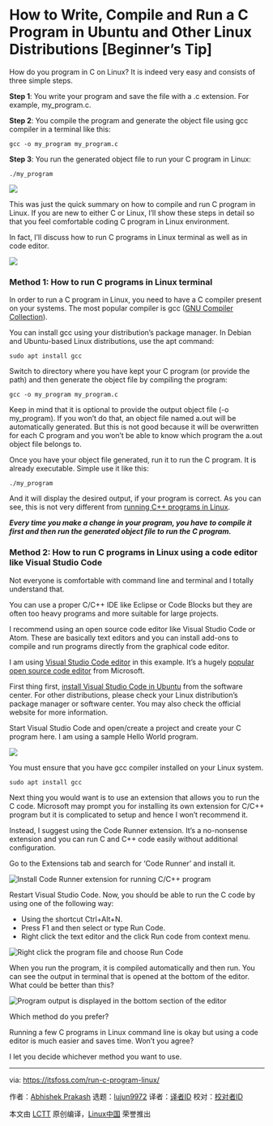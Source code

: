 [#]: collector: (lujun9972)
[#]: translator: ( )
[#]: reviewer: ( )
[#]: publisher: ( )
[#]: url: ( )
[#]: subject: (How to Write, Compile and Run a C Program in Ubuntu and Other Linux Distributions [Beginner’s Tip])
[#]: via: (https://itsfoss.com/run-c-program-linux/)
[#]: author: (Abhishek Prakash https://itsfoss.com/author/abhishek/)

How to Write, Compile and Run a C Program in Ubuntu and Other Linux Distributions [Beginner’s Tip]
======

How do you program in C on Linux? It is indeed very easy and consists of three simple steps.

**Step 1**: You write your program and save the file with a .c extension. For example, my_program.c.

**Step 2**: You compile the program and generate the object file using gcc compiler in a terminal like this:

```
gcc -o my_program my_program.c
```

**Step 3**: You run the generated object file to run your C program in Linux:

```
./my_program
```

![][1]

This was just the quick summary on how to compile and run C program in Linux. If you are new to either C or Linux, I’ll show these steps in detail so that you feel comfortable coding C program in Linux environment.

In fact, I’ll discuss how to run C programs in Linux terminal as well as in code editor.

![][2]

### Method 1: How to run C programs in Linux terminal

In order to run a C program in Linux, you need to have a C compiler present on your systems. The most popular compiler is gcc ([GNU Compiler Collection][3]).

You can install gcc using your distribution’s package manager. In Debian and Ubuntu-based Linux distributions, use the apt command:

```
sudo apt install gcc
```

Switch to directory where you have kept your C program (or provide the path) and then generate the object file by compiling the program:

```
gcc -o my_program my_program.c
```

Keep in mind that it is optional to provide the output object file (-o my_program). If you won’t do that, an object file named a.out will be automatically generated. But this is not good because it will be overwritten for each C program and you won’t be able to know which program the a.out object file belongs to.

Once you have your object file generated, run it to run the C program. It is already executable. Simple use it like this:

```
./my_program
```

And it will display the desired output, if your program is correct. As you can see, this is not very different from [running C++ programs in Linux][4].

_**Every time you make a change in your program, you have to compile it first and then run the generated object file to run the C program.**_

### Method 2: How to run C programs in Linux using a code editor like Visual Studio Code

Not everyone is comfortable with command line and terminal and I totally understand that.

You can use a proper C/C++ IDE like Eclipse or Code Blocks but they are often too heavy programs and more suitable for large projects.

I recommend using an open source code editor like Visual Studio Code or Atom. These are basically text editors and you can install add-ons to compile and run programs directly from the graphical code editor.

I am using [Visual Studio Code editor][5] in this example. It’s a hugely [popular open source code editor][6] from Microsoft.

First thing first, [install Visual Studio Code in Ubuntu][7] from the software center. For other distributions, please check your Linux distribution’s package manager or software center. You may also check the official website for more information.

Start Visual Studio Code and open/create a project and create your C program here. I am using a sample Hello World program.

![][8]

You must ensure that you have gcc compiler installed on your Linux system.

```
sudo apt install gcc
```

Next thing you would want is to use an extension that allows you to run the C code. Microsoft may prompt you for installing its own extension for C/C++ program but it is complicated to setup and hence I won’t recommend it.

Instead, I suggest using the Code Runner extension. It’s a no-nonsense extension and you can run C and C++ code easily without additional configuration.

Go to the Extensions tab and search for ‘Code Runner’ and install it.

![Install Code Runner extension for running C/C++ program][9]

Restart Visual Studio Code. Now, you should be able to run the C code by using one of the following way:

  * Using the shortcut Ctrl+Alt+N.
  * Press F1 and then select or type Run Code.
  * Right click the text editor and the click Run code from context menu.



![Right click the program file and choose Run Code][10]

When you run the program, it is compiled automatically and then run. You can see the output in terminal that is opened at the bottom of the editor. What could be better than this?

![Program output is displayed in the bottom section of the editor][11]

Which method do you prefer?

Running a few C programs in Linux command line is okay but using a code editor is much easier and saves time. Won’t you agree?

I let you decide whichever method you want to use.

--------------------------------------------------------------------------------

via: https://itsfoss.com/run-c-program-linux/

作者：[Abhishek Prakash][a]
选题：[lujun9972][b]
译者：[译者ID](https://github.com/译者ID)
校对：[校对者ID](https://github.com/校对者ID)

本文由 [LCTT](https://github.com/LCTT/TranslateProject) 原创编译，[Linux中国](https://linux.cn/) 荣誉推出

[a]: https://itsfoss.com/author/abhishek/
[b]: https://github.com/lujun9972
[1]: https://i0.wp.com/itsfoss.com/wp-content/uploads/2020/11/running-c-program-linux.png?resize=795%2C399&ssl=1
[2]: https://i1.wp.com/itsfoss.com/wp-content/uploads/2020/11/Run-C-Program-Linux.png?resize=800%2C450&ssl=1
[3]: https://gcc.gnu.org/
[4]: https://itsfoss.com/c-plus-plus-ubuntu/
[5]: https://code.visualstudio.com
[6]: https://itsfoss.com/best-modern-open-source-code-editors-for-linux/
[7]: https://itsfoss.com/install-visual-studio-code-ubuntu/
[8]: https://i1.wp.com/itsfoss.com/wp-content/uploads/2020/11/c-program-visual-studio-code-linux.png?resize=800%2C441&ssl=1
[9]: https://i2.wp.com/itsfoss.com/wp-content/uploads/2020/11/running-c-program-in-linux-with-visual-studio-code.png?resize=800%2C500&ssl=1
[10]: https://i2.wp.com/itsfoss.com/wp-content/uploads/2020/11/running-c-program-in-linux-with-visual-studio-code.jpg?resize=800%2C500&ssl=1
[11]: https://i0.wp.com/itsfoss.com/wp-content/uploads/2020/11/run-c-program-in-linux-with-visual-studio-code.jpg?resize=800%2C500&ssl=1
